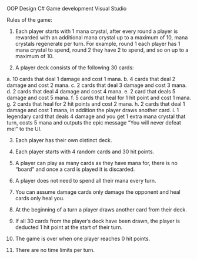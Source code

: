 OOP Design 
C# Game development 
Visual Studio


Rules of the game:

1. Each player starts with 1 mana crystal, after every round a player is rewarded with an additional mana crystal up to a maximum of 10, mana crystals regenerate per turn. For example, round 1 each player has 1 mana crystal to spend, round 2 they have 2 to spend, and so on up to a maximum of 10.

2. A player deck consists of the following 30 cards:

a. 10 cards that deal 1 damage and cost 1 mana.
b. 4 cards that deal 2 damage and cost 2 mana.
c. 2 cards that deal 3 damage and cost 3 mana.
d. 2 cards that deal 4 damage and cost 4 mana.
e. 2 card that deals 5 damage and cost 5 mana.
f. 5 cards that heal for 1 hit point and cost 1 mana.
g. 2 cards that heal for 2 hit points and cost 2 mana.
h. 2 cards that deal 1 damage and cost 1 mana, in addition the player draws another card.
i. 1 legendary card that deals 4 damage and you get 1 extra mana crystal that turn, costs 5 mana and outputs
the epic message “You will never defeat me!” to the UI.

3. Each player has their own distinct deck.

4. Each player starts with 4 random cards and 30 hit points.

5. A player can play as many cards as they have mana for, there is no “board” and once a card is played it is discarded.

6. A player does not need to spend all their mana every turn.

7. You can assume damage cards only damage the opponent and heal cards only heal you.

8. At the beginning of a turn a player draws another card from their deck.

9. If all 30 cards from the player’s deck have been drawn, the player is deducted 1 hit point at the start of their turn.

10. The game is over when one player reaches 0 hit points.

11. There are no time limits per turn.
